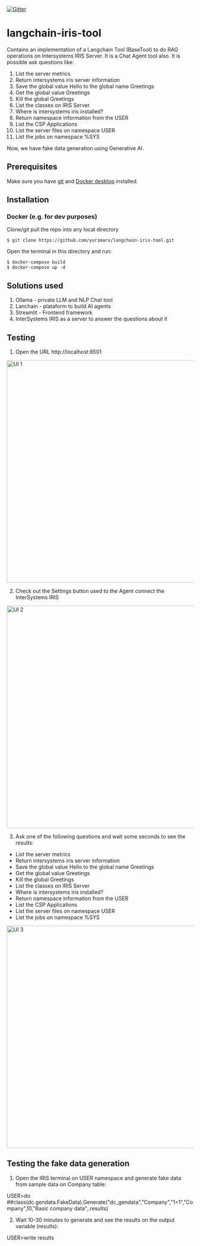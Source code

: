  [![Gitter](https://img.shields.io/badge/Available%20on-Intersystems%20Open%20Exchange-00b2a9.svg)](https://openexchange.intersystems.com/package/langchain-iris-tool)
 
# langchain-iris-tool
Contains an implementation of a Langchain Tool (BaseTool) to do RAG operations on Intersystems IRIS Server. 
It is a Chat Agent tool also. It is possible ask questions like:

1. List the server metrics
2. Return intersystems iris server information
3. Save the global value Hello to the global name Greetings
4. Get the global value Greetings
5. Kill the global Greetings
6. List the classes on IRIS Server
7. Where is intersystems iris installed?
8. Return namespace information from the USER
9. List the CSP Applications
10. List the server files on namespace USER
11. List the jobs on namespace %SYS

Now, we have fake data generation using Generative AI.

## Prerequisites
Make sure you have [git](https://git-scm.com/book/en/v2/Getting-Started-Installing-Git) and [Docker desktop](https://www.docker.com/products/docker-desktop) installed.

## Installation

### Docker (e.g. for dev purposes)

Clone/git pull the repo into any local directory

```
$ git clone https://github.com/yurimarx/langchain-iris-tool.git
```

Open the terminal in this directory and run:

```
$ docker-compose build
$ docker-compose up -d
```

## Solutions used

1. Ollama - private LLM and NLP Chat tool
2. Lanchain - plataform to build AI agents
3. Streamlit - Frontend framework
4. InterSystems IRIS as a server to answer the questions about it

## Testing

1. Open the URL http://localhost:8501
<img width="600" alt="UI 1" src="https://github.com/yurimarx/langchain-iris-tool/blob/main/images/ui-1.png?raw=true">

2. Check out the Settings button used to the Agent connect the InterSystems IRIS
<img width="600" alt="UI 2" src="https://github.com/yurimarx/langchain-iris-tool/blob/main/images/ui-2.png?raw=true">

3. Ask one of the following questions and wait some seconds to see the results:

* List the server metrics
* Return intersystems iris server information
* Save the global value Hello to the global name Greetings
* Get the global value Greetings
* Kill the global Greetings
* List the classes on IRIS Server
* Where is intersystems iris installed?
* Return namespace information from the USER
* List the CSP Applications
* List the server files on namespace USER
* List the jobs on namespace %SYS

<img width="600" alt="UI 3" src="https://github.com/yurimarx/langchain-iris-tool/blob/main/images/ui-3.png?raw=true">

## Testing the fake data generation

1. Open the IRIS terminal on USER namespace and generate fake data from sample data on Company table:

USER>do ##class(dc.gendata.FakeData).Generate("dc_gendata","Company","1=1","Company",10,"Basic company data",.results)

2. Wait 10-30 minutes to generate and see the results on the output variable (results):

USER>write results

